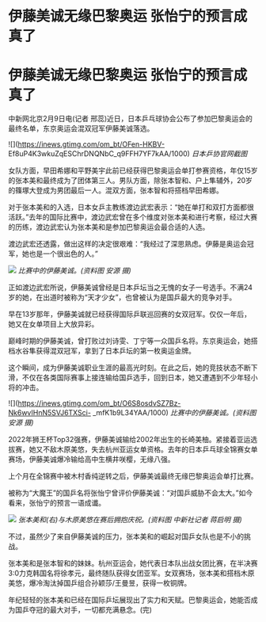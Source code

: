# 伊藤美诚无缘巴黎奥运 张怡宁的预言成真了

# 伊藤美诚无缘巴黎奥运 张怡宁的预言成真了

中新网北京2月9日电(记者 邢蕊)近日，日本乒乓球协会公布了参加巴黎奥运会的最终名单，东京奥运会混双冠军伊藤美诚落选。

![](https://inews.gtimg.com/om_bt/OFen-HKBV-
Ef8uP4K3wkuZqESChrDNQNbC_q9FFH7YF7kAA/1000) _日本乒协官网截图_

女队方面，早田希娜和平野美宇此前已经获得巴黎奥运会单打参赛资格，年仅15岁的张本美和最终成为了团体第三人。男队方面，除张本智和、户上隼辅外，20岁的篠塚大登成为男团最后一人。混双方面，张本智和将搭档早田希娜。

对于张本美和的入选，日本女乒主教练渡边武宏表示：“她在单打和双打方面都很活跃。”去年的国际比赛中，渡边武宏曾在多个维度对张本美和进行考察，经过大赛的历练，渡边武宏认为张本美和是参加巴黎奥运会最合适的人选。

渡边武宏还透露，做出这样的决定很艰难：“我经过了深思熟虑。伊藤是奥运会冠军，她也是一个很出色的人。”

![](https://inews.gtimg.com/om_bt/OgserlUFbc9xgy2_zfGK8KZTE92EOttK6zsia0yaR29OUAA/1000)
_比赛中的伊藤美诚。(资料图 安源 摄)_

正如渡边武宏所说，伊藤美诚曾经是日本乒坛当之无愧的女子一号选手。不满24岁的她，在出道时被称为“天才少女”，也曾被认为是国乒最大的竞争对手。

早在13岁那年，伊藤美诚就已经获得国际乒联巡回赛的女双冠军。仅仅一年后，她又在女单项目上大放异彩。

巅峰时期的伊藤美诚，曾打败过刘诗雯、丁宁等一众国乒名将。东京奥运会，她搭档水谷隼获得混双冠军，拿到了日本乒坛的第一枚奥运金牌。

这个瞬间，成为伊藤美诚职业生涯的最高光时刻。在此之后，她的竞技状态不断下滑，不仅在各类国际赛事上接连输给国乒选手，回到日本，她又遭遇到不少年轻小将的冲击。

![](https://inews.gtimg.com/om_bt/O6S8osdvSZ7Bz-Nk6wvIHnN5SVJ6TXSci-
_mfK1b9L34YAA/1000) _比赛中的伊藤美诚。(资料图 安源 摄)_

2022年狮王杯Top32强赛，伊藤美诚输给2002年出生的长崎美柚。紧接着亚运选拔赛，她又不敌木原美悠，失去杭州亚运女单资格。去年的日本乒乓球全锦赛女单赛场，伊藤美诚爆冷输给高中生横井咲樱，无缘八强。

上个月在全锦赛中被木村香纯逆转之后，伊藤美诚最终无缘巴黎奥运会单打比赛。

被称为“大魔王”的国乒名将张怡宁曾评价伊藤美诚：“对国乒威胁不会太大。”如今看来，张怡宁的预言一语成谶。

![](https://inews.gtimg.com/om_bt/OYbxLQgvEwgE31gR41pQzD_h4jm-8OMhB2fqclsDPqQBgAA/1000)
_张本美和(右)与木原美悠在赛后拥抱庆祝。(资料图 中新社记者 蒋启明 摄)_

不过，虽然少了来自伊藤美诚的压力，张本美和的崛起对国乒女队也是不小的挑战。

张本美和是张本智和的妹妹。杭州亚运会，她代表日本队出战女团比赛，在半决赛3:0力克韩国名将徐孝元，最终随队获得女团亚军。女双赛场，张本美和搭档木原美悠，爆冷淘汰掉国乒组合孙颖莎/王曼昱，获得一枚铜牌。

年纪轻轻的张本美和已经在国际乒坛展现出了实力和天赋。巴黎奥运会，她能否成为国乒夺冠的最大对手，一切都充满悬念。(完)

